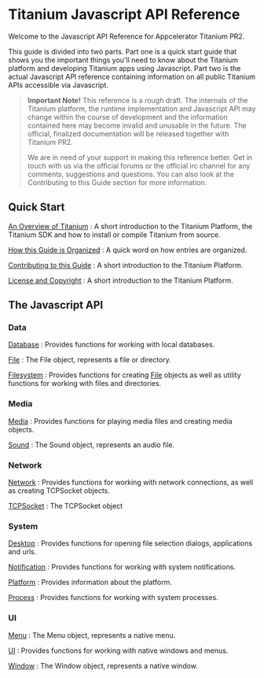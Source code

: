 Titanium Javascript API Reference
=================================

Welcome to the Javascript API Reference for Appcelerator Titanium PR2.

This guide is divided into two parts. Part one is a quick start guide that shows you the important things you'll need to know about the Titanium platform and developing Titanium apps using Javascript. Part two is the actual Javascript API reference containing information on all public Titanium APIs accessible via Javascript.

> **Important Note!** This reference is a rough draft. The internals of the Titanium platform, the runtime implementation and Javascript API may change within the course of development and the information contained here may become invalid and unusable in the future. The official, finalized documentation will be released together with Titanium PR2.
> 
> We are in need of your support in making this reference better. Get in touch with us via the official forums or the official irc channel for any comments, suggestions and questions. You can also look at the Contributing to this Guide section for more information.

Quick Start
-----------

[An Overview of Titanium][Titanium]
: A short introduction to the Titanium Platform, the Titanium SDK and how to install or compile Titanium from source.

[How this Guide is Organized][Organization]
: A quick word on how entries are organized.

[Contributing to this Guide][Contributing]
: A short introduction to the Titanium Platform.

[License and Copyright][License]
: A short introduction to the Titanium Platform.

The Javascript API
------------------

### Data

[Database][Database]
: Provides functions for working with local databases.

[File][File]
: The File object, represents a file or directory.

[Filesystem][Filesystem]
: Provides functions for creating [File][] objects as well as utility functions for working with files and directories.

### Media

[Media][Media]
: Provides functions for playing media files and creating media objects.

[Sound][Sound]
: The Sound object, represents an audio file.

### Network

[Network][Network]
: Provides functions for working with network connections, as well as creating TCPSocket objects.

[TCPSocket][TCPSocket]
: The TCPSocket object

### System

[Desktop][Desktop]
: Provides functions for opening file selection dialogs, applications and urls.

[Notification][Notification]
: Provides functions for working with system notifications.

[Platform][Platform]
: Provides information about the platform.

[Process][Process]
: Provides functions for working with system processes.

### UI

[Menu][Menu]
: The Menu object, represents a native menu.

[UI][UI]
: Provides functions for working with native windows and menus.

[Window][Window]
: The Window object, represents a native window.



[Titanium]: /Overview/Titanium
[Organization]: /Overview/Organization
[Contributing]: /Overview/Contributing
[License]: /Overview/Licens

[Database]: /Data/Database
[File]: /Data/File
[Filesystem]: /Data/Filesystem

[Media]: /Media/Media
[Sound]: /Media/Sound

[Network]: /Network/Network
[TCPSocket]: /Network/TCPSocket

[Desktop]: /System/Desktop
[Notification]: /System/Notification
[Platform]: /System/Platform
[Process]: /System/Process

[UI]: /UI/UI
[Menu]: /UI/Menu
[Window]: /UI/Window